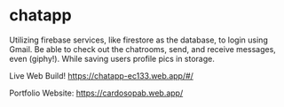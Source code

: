 # chatapp

Utilizing firebase services, like firestore as the database, to login using Gmail. Be able to check out the chatrooms, send, and receive messages, even (giphy!). While saving users profile pics in storage.


Live Web Build! https://chatapp-ec133.web.app/#/

Portfolio Website: https://cardosopab.web.app/
